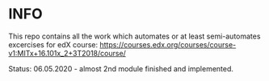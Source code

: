 # INFO

This repo contains all the work which automates or at least semi-automates excercises for edX course: https://courses.edx.org/courses/course-v1:MITx+16.101x_2+3T2018/course/

Status:
06.05.2020 - almost 2nd module finished and implemented.
